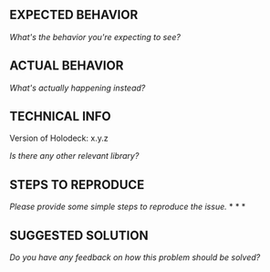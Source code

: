 ## EXPECTED BEHAVIOR
_What's the behavior you're expecting to see?_

## ACTUAL BEHAVIOR
_What's actually happening instead?_

## TECHNICAL INFO
Version of Holodeck: x.y.z

_Is there any other relevant library?_

## STEPS TO REPRODUCE
_Please provide some simple steps to reproduce the issue._
*
*
*

## SUGGESTED SOLUTION
_Do you have any feedback on how this problem should be solved?_
